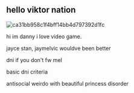 ## hello viktor nation

![ca31bb958c1f4bff14bb4d797392d1fc](https://github.com/user-attachments/assets/ad6c3359-2966-4c3c-a39b-75b7d4616681)

hi im danny i love video game.

jayce stan, jaymelvic wouldve been better

dni if you don't fw mel


basic dni criteria

antisocial weirdo with beautiful princess disorder

